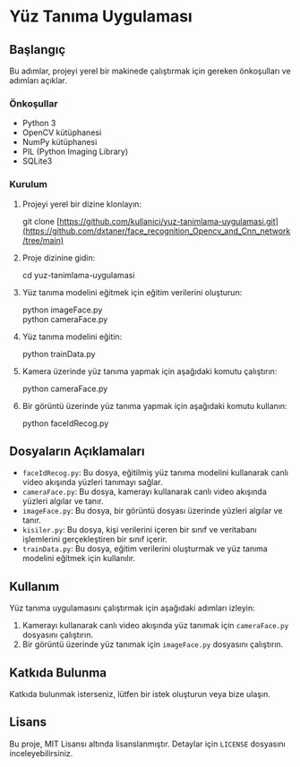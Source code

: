 Yüz Tanıma Uygulaması
=====================

Başlangıç
---------

Bu adımlar, projeyi yerel bir makinede çalıştırmak için gereken önkoşulları ve adımları açıklar.

### Önkoşullar

*   Python 3
*   OpenCV kütüphanesi
*   NumPy kütüphanesi
*   PIL (Python Imaging Library)
*   SQLite3

### Kurulum

1.  Projeyi yerel bir dizine klonlayın:

    git clone [https://github.com/kullanici/yuz-tanimlama-uygulamasi.git](https://github.com/dxtaner/face_recognition_Opencv_and_Cnn_network/tree/main)

3.  Proje dizinine gidin:

    cd yuz-tanimlama-uygulamasi

5.  Yüz tanıma modelini eğitmek için eğitim verilerini oluşturun:

     python imageFace.py  
     python cameraFace.py

7.  Yüz tanıma modelini eğitin:

    python trainData.py

9.  Kamera üzerinde yüz tanıma yapmak için aşağıdaki komutu çalıştırın:

    python cameraFace.py

11.  Bir görüntü üzerinde yüz tanıma yapmak için aşağıdaki komutu kullanın:
      
      python faceIdRecog.py
  

Dosyaların Açıklamaları
-----------------------

*   `faceIdRecog.py`: Bu dosya, eğitilmiş yüz tanıma modelini kullanarak canlı video akışında yüzleri tanımayı sağlar.
*   `cameraFace.py`: Bu dosya, kamerayı kullanarak canlı video akışında yüzleri algılar ve tanır.
*   `imageFace.py`: Bu dosya, bir görüntü dosyası üzerinde yüzleri algılar ve tanır.
*   `kisiler.py`: Bu dosya, kişi verilerini içeren bir sınıf ve veritabanı işlemlerini gerçekleştiren bir sınıf içerir.
*   `trainData.py`: Bu dosya, eğitim verilerini oluşturmak ve yüz tanıma modelini eğitmek için kullanılır.

Kullanım
--------

Yüz tanıma uygulamasını çalıştırmak için aşağıdaki adımları izleyin:

1.  Kamerayı kullanarak canlı video akışında yüz tanımak için `cameraFace.py` dosyasını çalıştırın.
2.  Bir görüntü üzerinde yüz tanımak için `imageFace.py` dosyasını çalıştırın.

Katkıda Bulunma
---------------

Katkıda bulunmak isterseniz, lütfen bir istek oluşturun veya bize ulaşın.

Lisans
------

Bu proje, MIT Lisansı altında lisanslanmıştır. Detaylar için `LICENSE` dosyasını inceleyebilirsiniz.
